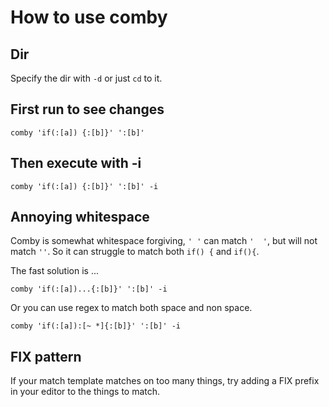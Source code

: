 # How to use comby

## Dir

Specify the dir with `-d` or just `cd` to it.

## First run to see changes

    comby 'if(:[a]) {:[b]}' ':[b]'

## Then execute with -i

    comby 'if(:[a]) {:[b]}' ':[b]' -i

## Annoying whitespace

Comby is somewhat whitespace forgiving, `' '` can match `'  '`, but will not match `''`. So it can struggle to match both `if() {` and `if(){`.

The fast solution is ...

    comby 'if(:[a])...{:[b]}' ':[b]' -i

Or you can use regex to match both space and non space.

    comby 'if(:[a]):[~ *]{:[b]}' ':[b]' -i

## FIX pattern

If your match template matches on too many things, try adding a FIX prefix in your editor to the things to match.


